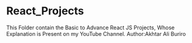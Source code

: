 # React_Projects
This Folder contain the Basic to Advance React JS Projects, Whose Explanation is Present on my YouTube Channel.
Author:Akhtar Ali Buriro

